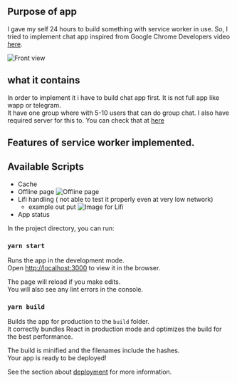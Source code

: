 ## Purpose of app
I gave my self 24 hours to build something with service worker in use. So, I tried to implement chat app inspired from Google Chrome Developers
 video [here](https://www.youtube.com/watch?v=cmGr0RszHc8&t=1998s). 

![Front view](https://user-images.githubusercontent.com/20952569/69655456-8cb77f80-109c-11ea-9d8f-cd2f40ba9218.png)

## what it contains
In order to implement it i have to build chat app first. It is not full app like wapp or telegram. <br/>
It have one group where with 5-10 users that can do group chat.
I also have required server for this to. You can check that at  [here](https://github.com/rajanlagah/react_chat_app_server.git) 

## Features of service worker implemented.

## Available Scripts
- Cache
- Offline page
    ![Offline page](https://user-images.githubusercontent.com/20952569/69655445-8923f880-109c-11ea-8b38-6a576ce07f3c.png)
- Lifi handling ( not able to test it properly even at very low network)
    - example out put
    ![Image for Lifi](https://user-images.githubusercontent.com/20952569/69655435-84f7db00-109c-11ea-9358-031c950cf02a.png)
- App status


In the project directory, you can run:

### `yarn start`

Runs the app in the development mode.<br />
Open [http://localhost:3000](http://localhost:3000) to view it in the browser.

The page will reload if you make edits.<br />
You will also see any lint errors in the console.

### `yarn build`

Builds the app for production to the `build` folder.<br />
It correctly bundles React in production mode and optimizes the build for the best performance.

The build is minified and the filenames include the hashes.<br />
Your app is ready to be deployed!

See the section about [deployment](https://facebook.github.io/create-react-app/docs/deployment) for more information.


